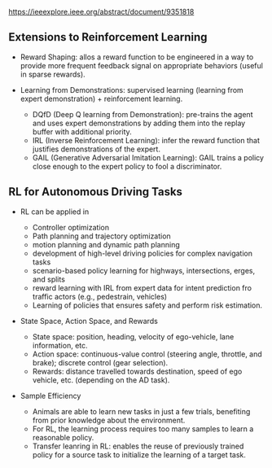 https://ieeexplore.ieee.org/abstract/document/9351818

## Extensions to Reinforcement Learning

* Reward Shaping: allos a reward function to be engineered in a way to provide more frequent feedback signal on appropriate behaviors (useful in sparse rewards).

* Learning from Demonstrations: supervised learning (learning from expert demonstration) + reinforcement learning.
  * DQfD (Deep Q learning from Demonstration): pre-trains the agent and uses expert demonstrations by adding them into the replay buffer with additional priority. 
  * IRL (Inverse Reinforcement Learning): infer the reward function that justifies demonstrations of the expert. 
  * GAIL (Generative Adversarial Imitation Learning): GAIL trains a policy close enough to the expert policy to fool a discriminator.

## RL for Autonomous Driving Tasks

* RL can be applied in 
  * Controller optimization
  * Path planning and trajectory optimization
  * motion planning and dynamic path planning
  * development of high-level driving policies for complex navigation tasks
  * scenario-based policy learning for highways, intersections, erges, and splits
  * reward learning with IRL from expert data for intent prediction fro traffic actors (e.g., pedestrain, vehicles)
  * Learning of policies that ensures safety and perform risk estimation. 

* State Space, Action Space, and Rewards
  * State space: position, heading, velocity of ego-vehicle, lane information, etc. 
  * Action space: continuous-value control (steering angle, throttle, and brake); discrete control (gear selection). 
  * Rewards: distance travelled towards destination, speed of ego vehicle, etc. (depending on the AD task).

* Sample Efficiency
  * Animals are able to learn new tasks in just a few trials, benefiting from prior knowledge about the environment.
  * For RL, the learning process requires too many samples to learn a reasonable policy. 
  * Transfer leanring in RL: enables the reuse of previously trained policy for a source task to initialize the learning of a target task. 
